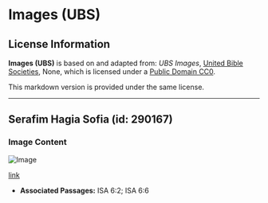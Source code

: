 # Images (UBS)

## License Information

**Images (UBS)** is based on and adapted from: _UBS Images_, [United Bible Societies](https://unitedbiblesocieties.org/), None, which is licensed under a [Public Domain CC0](https://creativecommons.org/public-domain/cc0/).

This markdown version is provided under the same license.



--------------------------------

## Serafim Hagia Sofia (id: 290167)

### Image Content

![Image](https://cdn.aquifer.bible/aquifer-content/resources/Media/WEB-0800_seraphim_hagia_sofia.jpg)

[link](https://cdn.aquifer.bible/aquifer-content/resources/Media/WEB-0800_seraphim_hagia_sofia.jpg)

* **Associated Passages:** ISA 6:2; ISA 6:6


